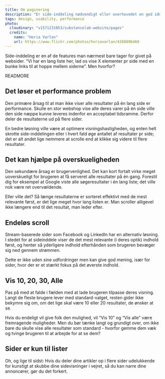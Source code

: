 ```yaml
---
title: Om paginering
description: "Er side-inddeling nødvendigt eller overhovedet en god ide? Vi tager et kig på for og imod, og vurderer de gængse implementationer"
tags: design, usability, performance
photo:
  cloudinary: "v1571231053/substancelab-website/pages"
  credits:
    name: "Horia Varlan"
    url: https://www.flickr.com/photos/horiavarlan/4268896468
---
```


Side-inddeling er en af de features man nærmest bare tager for givet på websider. “Vi har en lang liste her, lad os vise X elementer pr side med en bunke links til at hoppe mellem siderne”. Men hvorfor?

READMORE

## Det løser et performance problem

Den primære årsag til at man ikke viser alle resultater på én lang side er performance. Skulle en stor webshop vise alle deres varer på én side ville den side næppe kunne leveres indenfor en acceptabel tidsramme. Derfor deler de resultaterne ud på flere sider.

En bedre løsning ville være at optimere visningshastigheden, og enten helt skrotte side-inddelingen eller i hvert fald øge antallet af resultater pr side; det er alt andet lige nemmere at scrolle end at klikke sig videre til flere resultater.

## Det kan hjælpe på overskueligheden

Den sekundære årsag er brugervenlighed. Det kan kort fortalt virke meget uoverskueligt for brugeren at få serveret alle resultater på én gang. Forestil dig for eksempel at Google viste alle søgeresultater i én lang liste; det ville nok være ret overvældende.

Eller ville det? Så længe resultaterne er sorteret effektivt med de mest relevante først, er det lige meget hvor lang listen er. Man scroller alligevel ikke længere end til det resultat, man leder efter.

## Endeløs scroll

Stream-baserede sider som Facebook og LinkedIn har en alternativ løsning. I stedet for at sideinddele viser de det mest relevante  (i deres optik) indhold først, og henter så yderligere indhold efterhånden som brugeren bevæger sig ned gennem strømmen.

Dette er ikke uden sine udfordringer men kan give god mening, især for sider, hvor der er et stærkt fokus på det øverste indhold.

## Vis 10, 20, 30, Alle

Pas på med at falde i fælden med at lade brugeren tilpasse deres visning. Langt de fleste brugere lever med standard-valget, resten gider ikke bekymre sig om, om det lige skal være 10 eller 20 resultater, de ønsker at se.

Hvis du endeligt vil give folk den mulighed, vil “Vis 10” og “Vis alle” være fremragende muligheder. Men du bør tænke langt og grundigt over, om ikke bare du skulle vise alle resultater som standard - hvorfor gemme dem væk og tvinge brugeren til at arbejde for at se dem?

## Sider er kun til lister

Oh, og lige til sidst: Hvis du deler dine artikler op i flere sider udelukkende for kunstigt at skubbe dine sidevisninger i vejret, så du kan narre dine annoncører, gør du det forkert.
